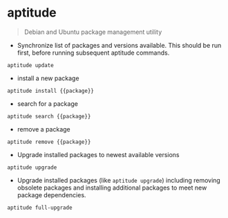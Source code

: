 # aptitude

> Debian and Ubuntu package management utility

- Synchronize list of packages and versions available. This should be run first, before running subsequent aptitude commands.
 
`aptitude update`

- install a new package

`aptitude install {{package}}`

- search for a package

`aptitude search {{package}}`

- remove a package
 
`aptitude remove {{package}}`

- Upgrade installed packages to newest available versions

`aptitude upgrade`

- Upgrade installed packages (like `aptitude upgrade`) including removing obsolete packages and installing additional packages to meet new package dependencies. 

`aptitude full-upgrade`
